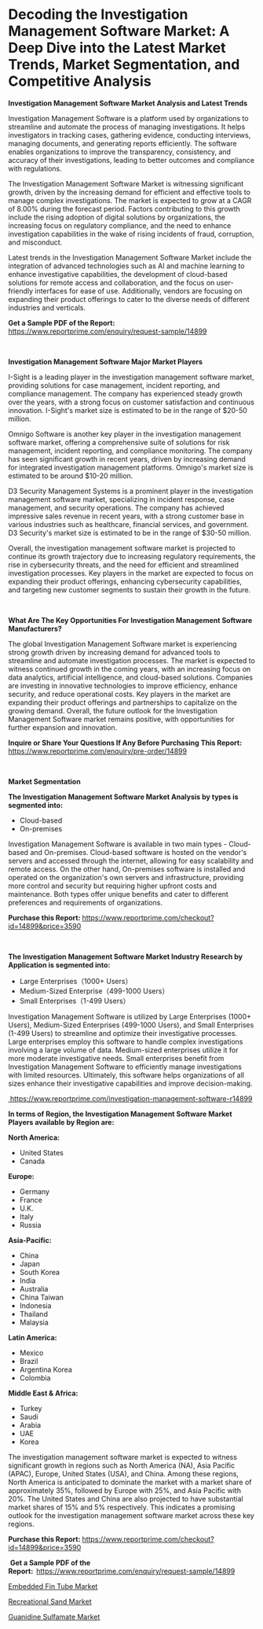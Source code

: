 <p><h1>Decoding the Investigation Management Software Market: A Deep Dive into the Latest Market Trends, Market Segmentation, and Competitive Analysis</h1></p><p><strong>Investigation Management Software Market Analysis and Latest Trends</strong></p>
<p><p>Investigation Management Software is a platform used by organizations to streamline and automate the process of managing investigations. It helps investigators in tracking cases, gathering evidence, conducting interviews, managing documents, and generating reports efficiently. The software enables organizations to improve the transparency, consistency, and accuracy of their investigations, leading to better outcomes and compliance with regulations.</p><p>The Investigation Management Software Market is witnessing significant growth, driven by the increasing demand for efficient and effective tools to manage complex investigations. The market is expected to grow at a CAGR of 8.00% during the forecast period. Factors contributing to this growth include the rising adoption of digital solutions by organizations, the increasing focus on regulatory compliance, and the need to enhance investigation capabilities in the wake of rising incidents of fraud, corruption, and misconduct.</p><p>Latest trends in the Investigation Management Software Market include the integration of advanced technologies such as AI and machine learning to enhance investigative capabilities, the development of cloud-based solutions for remote access and collaboration, and the focus on user-friendly interfaces for ease of use. Additionally, vendors are focusing on expanding their product offerings to cater to the diverse needs of different industries and verticals.</p></p>
<p><strong>Get a Sample PDF of the Report:&nbsp;</strong> <a href="https://www.reportprime.com/enquiry/request-sample/14899">https://www.reportprime.com/enquiry/request-sample/14899</a></p>
<p>&nbsp;</p>
<p><strong>Investigation Management Software Major Market Players</strong></p>
<p><p>I-Sight is a leading player in the investigation management software market, providing solutions for case management, incident reporting, and compliance management. The company has experienced steady growth over the years, with a strong focus on customer satisfaction and continuous innovation. I-Sight's market size is estimated to be in the range of $20-50 million.</p><p>Omnigo Software is another key player in the investigation management software market, offering a comprehensive suite of solutions for risk management, incident reporting, and compliance monitoring. The company has seen significant growth in recent years, driven by increasing demand for integrated investigation management platforms. Omnigo's market size is estimated to be around $10-20 million.</p><p>D3 Security Management Systems is a prominent player in the investigation management software market, specializing in incident response, case management, and security operations. The company has achieved impressive sales revenue in recent years, with a strong customer base in various industries such as healthcare, financial services, and government. D3 Security's market size is estimated to be in the range of $30-50 million.</p><p>Overall, the investigation management software market is projected to continue its growth trajectory due to increasing regulatory requirements, the rise in cybersecurity threats, and the need for efficient and streamlined investigation processes. Key players in the market are expected to focus on expanding their product offerings, enhancing cybersecurity capabilities, and targeting new customer segments to sustain their growth in the future.</p></p>
<p>&nbsp;</p>
<p><strong>What Are The Key Opportunities For Investigation Management Software Manufacturers?</strong></p>
<p><p>The global Investigation Management Software market is experiencing strong growth driven by increasing demand for advanced tools to streamline and automate investigation processes. The market is expected to witness continued growth in the coming years, with an increasing focus on data analytics, artificial intelligence, and cloud-based solutions. Companies are investing in innovative technologies to improve efficiency, enhance security, and reduce operational costs. Key players in the market are expanding their product offerings and partnerships to capitalize on the growing demand. Overall, the future outlook for the Investigation Management Software market remains positive, with opportunities for further expansion and innovation.</p></p>
<p><strong>Inquire or Share Your Questions If Any Before Purchasing This Report:</strong> <a href="https://www.reportprime.com/enquiry/pre-order/14899">https://www.reportprime.com/enquiry/pre-order/14899</a></p>
<p>&nbsp;</p>
<p><strong>Market Segmentation</strong></p>
<p><strong>The Investigation Management Software Market Analysis by types is segmented into:</strong></p>
<p><ul><li>Cloud-based</li><li>On-premises</li></ul></p>
<p><p>Investigation Management Software is available in two main types - Cloud-based and On-premises. Cloud-based software is hosted on the vendor's servers and accessed through the internet, allowing for easy scalability and remote access. On the other hand, On-premises software is installed and operated on the organization's own servers and infrastructure, providing more control and security but requiring higher upfront costs and maintenance. Both types offer unique benefits and cater to different preferences and requirements of organizations.</p></p>
<p><strong>Purchase this Report:&nbsp;</strong><a href="https://www.reportprime.com/checkout?id=14899&price=3590">https://www.reportprime.com/checkout?id=14899&price=3590</a></p>
<p>&nbsp;</p>
<p><strong>The Investigation Management Software Market Industry Research by Application is segmented into:</strong></p>
<p><ul><li>Large Enterprises（1000+ Users）</li><li>Medium-Sized Enterprise（499-1000 Users）</li><li>Small Enterprises（1-499 Users）</li></ul></p>
<p><p>Investigation Management Software is utilized by Large Enterprises (1000+ Users), Medium-Sized Enterprises (499-1000 Users), and Small Enterprises (1-499 Users) to streamline and optimize their investigative processes. Large enterprises employ this software to handle complex investigations involving a large volume of data. Medium-sized enterprises utilize it for more moderate investigative needs. Small enterprises benefit from Investigation Management Software to efficiently manage investigations with limited resources. Ultimately, this software helps organizations of all sizes enhance their investigative capabilities and improve decision-making.</p></p>
<p><a href="https://www.reportprime.com/investigation-management-software-r14899">&nbsp;https://www.reportprime.com/investigation-management-software-r14899</a></p>
<p><strong>In terms of Region, the Investigation Management Software Market Players available by Region are:</strong></p>
<p>
    <p> <strong> North America: </strong>
        <ul>
            <li>United States</li>
            <li>Canada</li>
        </ul>
        </p> 
    <p> <strong> Europe: </strong>
        <ul>
            <li>Germany</li>
            <li>France</li>
            <li>U.K.</li>
            <li>Italy</li>
            <li>Russia</li>
        </ul>
        </p> 
    <p> <strong> Asia-Pacific: </strong>
        <ul>
            <li>China</li>
            <li>Japan</li>
            <li>South Korea</li>
            <li>India</li>
            <li>Australia</li>
            <li>China Taiwan</li>
            <li>Indonesia</li>
            <li>Thailand</li>
            <li>Malaysia</li>
        </ul>
        </p> 
    <p> <strong> Latin America: </strong>
        <ul>
            <li>Mexico</li>
            <li>Brazil</li>
            <li>Argentina Korea</li>
            <li>Colombia</li>
        </ul>
        </p> 
    <p> <strong> Middle East & Africa: </strong>
        <ul>
            <li>Turkey</li>
            <li>Saudi</li>
            <li>Arabia</li>
            <li>UAE</li>
            <li>Korea</li>
        </ul>
    </p>
    </p>
<p><p>The investigation management software market is expected to witness significant growth in regions such as North America (NA), Asia Pacific (APAC), Europe, United States (USA), and China. Among these regions, North America is anticipated to dominate the market with a market share of approximately 35%, followed by Europe with 25%, and Asia Pacific with 20%. The United States and China are also projected to have substantial market shares of 15% and 5% respectively. This indicates a promising outlook for the investigation management software market across these key regions.</p></p>
<p><strong>Purchase this Report: </strong><a href="https://www.reportprime.com/checkout?id=14899&price=3590">https://www.reportprime.com/checkout?id=14899&price=3590</a></p>
<p>&nbsp;<strong>Get a Sample PDF of the Report:&nbsp;&nbsp;</strong><a href="https://www.reportprime.com/enquiry/request-sample/14899">https://www.reportprime.com/enquiry/request-sample/14899</a></p>
<p><strong></strong></p>
<p><p><a href="https://www.linkedin.com/pulse/embedded-fin-tube-market-size-global-industry-overview-mzzje?trackingId=ZhA43cWleyyhoA2SLMAWXQ%3D%3D">Embedded Fin Tube Market</a></p><p><a href="https://www.linkedin.com/pulse/recreational-sand-market-size-growth-outlook-from-2024-2031-ra2he?trackingId=iLFY2XLIJQxm6G%2FiEPZEoQ%3D%3D">Recreational Sand Market</a></p><p><a href="https://www.linkedin.com/pulse/guanidine-sulfamate-market-size-evaluating-its-trends-growth-4yyve?trackingId=WvOj2qKhX3h6%2Fbk7b0CqCg%3D%3D">Guanidine Sulfamate Market</a></p></p>